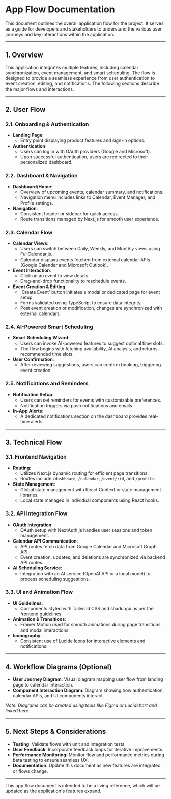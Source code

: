 # App Flow Documentation

This document outlines the overall application flow for the project. It serves as a guide for developers and stakeholders to understand the various user journeys and key interactions within the application.

---

## 1. Overview

This application integrates multiple features, including calendar synchronization, event management, and smart scheduling. The flow is designed to provide a seamless experience from user authentication to event creation, editing, and notifications. The following sections describe the major flows and interactions.

---

## 2. User Flow

### 2.1. Onboarding & Authentication

- **Landing Page**:
  - Entry point displaying product features and sign-in options.
- **Authentication**:
  - Users can log in with OAuth providers (Google and Microsoft).
  - Upon successful authentication, users are redirected to their personalized dashboard.

### 2.2. Dashboard & Navigation

- **Dashboard/Home**:
  - Overview of upcoming events, calendar summary, and notifications.
  - Navigation menu includes links to Calendar, Event Manager, and Profile settings.
- **Navigation**:
  - Consistent header or sidebar for quick access.
  - Route transitions managed by Next.js for smooth user experience.

### 2.3. Calendar Flow

- **Calendar Views**:
  - Users can switch between Daily, Weekly, and Monthly views using FullCalendar.js.
  - Calendar displays events fetched from external calendar APIs (Google Calendar and Microsoft Outlook).
- **Event Interaction**:
  - Click on an event to view details.
  - Drag-and-drop functionality to reschedule events.
- **Event Creation & Editing**:
  - 'Create Event' button initiates a modal or dedicated page for event setup.
  - Forms validated using TypeScript to ensure data integrity.
  - Post event creation or modification, changes are synchronized with external calendars.

### 2.4. AI-Powered Smart Scheduling

- **Smart Scheduling Wizard**:
  - Users can invoke AI-powered features to suggest optimal time slots.
  - The flow begins with fetching availability, AI analysis, and returns recommended time slots.
- **User Confirmation**:
  - After reviewing suggestions, users can confirm booking, triggering event creation.

### 2.5. Notifications and Reminders

- **Notification Setup**:
  - Users can set reminders for events with customizable preferences.
  - Notification triggers via push notifications and emails.
- **In-App Alerts**:
  - A dedicated notifications section on the dashboard provides real-time alerts.

---

## 3. Technical Flow

### 3.1. Frontend Navigation

- **Routing**:
  - Utilizes Next.js dynamic routing for efficient page transitions.
  - Routes include `/dashboard`, `/calendar`, `/event/:id`, and `/profile`.
- **State Management**:
  - Global state management with React Context or state management libraries.
  - Local state managed in individual components using React hooks.

### 3.2. API Integration Flow

- **OAuth Integration**:
  - OAuth setup with NextAuth.js handles user sessions and token management.
- **Calendar API Communication**:
  - API routes fetch data from Google Calendar and Microsoft Graph API.
  - Event creation, updates, and deletions are synchronized via backend API routes.
- **AI Scheduling Service**:
  - Integration with an AI service (OpenAI API or a local model) to process scheduling suggestions.

### 3.3. UI and Animation Flow

- **UI Guidelines**:
  - Components styled with Tailwind CSS and shadcn/ui as per the frontend guidelines.
- **Animation & Transitions**:
  - Framer Motion used for smooth animations during page transitions and modal interactions.
- **Iconography**:
  - Consistent use of Lucide Icons for interactive elements and notifications.

---

## 4. Workflow Diagrams (Optional)

- **User Journey Diagram**: Visual diagram mapping user flow from landing page to calendar interaction.
- **Component Interaction Diagram**: Diagram showing how authentication, calendar APIs, and UI components interact.

_Note: Diagrams can be created using tools like Figma or Lucidchart and linked here._

---

## 5. Next Steps & Considerations

- **Testing**: Validate flows with unit and integration tests.
- **User Feedback**: Incorporate feedback loops for iterative improvements.
- **Performance Monitoring**: Monitor flow and performance metrics during beta testing to ensure seamless UX.
- **Documentation**: Update this document as new features are integrated or flows change.

---

This app flow document is intended to be a living reference, which will be updated as the application's features expand.
